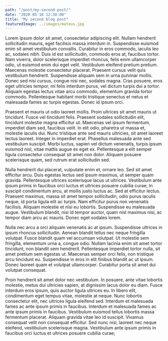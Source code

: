 ```yaml
---
path: "/post/my-second-post/"
date: "2020-05-18 12:30:00"
title: "My second blog post"
featuredImage: ../images/mateus.jpg
---
```


Lorem ipsum dolor sit amet, consectetur adipiscing elit. Nullam hendrerit sollicitudin mauris, eget facilisis massa interdum in. Suspendisse euismod enim sit amet vestibulum convallis. Curabitur in eros commodo, iaculis leo ac, sodales nibh. Duis id est sollicitudin, commodo eros at, faucibus tortor. Nam viverra, dolor scelerisque imperdiet rhoncus, felis enim ullamcorper odio, ut euismod enim dui eget velit. Vestibulum eleifend pretium pretium. Maecenas molestie consectetur placerat. Praesent cursus velit quis vestibulum hendrerit. Suspendisse aliquam sem in urna pulvinar mollis. Donec sed nisi cursus, congue nisi nec, sodales magna. Cras posuere, eros eget ultricies tempor, mi felis interdum purus, vel dictum turpis dui a tortor. Aliquam egestas lectus vitae arcu commodo, elementum gravida tortor commodo. Pellentesque habitant morbi tristique senectus et netus et malesuada fames ac turpis egestas. Donec id ipsum orci.

Praesent et mauris ut odio laoreet mollis. Proin ultrices sit amet mauris ut tincidunt. Fusce vel tincidunt felis. Praesent sodales sollicitudin elit, tincidunt molestie magna efficitur ut. Maecenas vel ipsum fermentum, imperdiet diam sed, faucibus velit. In elit odio, pharetra ut massa et, molestie iaculis dui. Nunc tristique ante sed mauris ultricies, sit amet laoreet lectus laoreet. Integer in imperdiet erat. Phasellus malesuada ante sed vestibulum suscipit. Morbi luctus, sapien vel dictum venenatis, turpis ipsum euismod nisl, vitae mattis augue ex eget ex. Pellentesque a elit semper ligula consectetur consequat sit amet non dolor. Aliquam posuere scelerisque quam, sed rutrum erat sollicitudin sed.

Nulla hendrerit dui placerat, vulputate enim et, ornare leo. Sed sit amet efficitur arcu. Duis egestas lectus sed ipsum maximus, ut semper quam gravida. Pellentesque ultrices scelerisque lacus ut ultrices. Vestibulum ante ipsum primis in faucibus orci luctus et ultrices posuere cubilia curae; In suscipit condimentum arcu, at mollis justo luctus ac. Sed at efficitur lectus. Praesent maximus, massa sit amet tempor sollicitudin, odio purus iaculis neque, id porta ligula elit ac turpis. Nam efficitur purus non venenatis facilisis. Aliquam molestie et nisi eu lobortis. Suspendisse eu malesuada augue. Vestibulum blandit, nisi id tempor auctor, quam nisl maximus nisi, ac tempor diam arcu ac mauris. Donec eget sodales lorem.

Nulla nec arcu a orci aliquam venenatis ac at ipsum. Suspendisse ultrices in ipsum rhoncus sollicitudin. Aenean blandit tellus nec neque fringilla volutpat. Fusce blandit quam vel accumsan volutpat. Ut molestie sem fringilla, elementum urna a, congue odio. Nullam lacinia enim sit amet tortor tincidunt, non blandit sem hendrerit. Pellentesque imperdiet tortor nulla, sit amet pretium sem egestas ut. Maecenas semper orci felis, non tristique arcu tincidunt eu. Suspendisse in eros in elit finibus blandit ac ut ipsum. Donec laoreet quam et volutpat ullamcorper. Curabitur porta sit amet dui volutpat consequat.

Proin hendrerit sit amet dolor nec vestibulum. In posuere, ante vitae lobortis molestie, metus dui ultricies sapien, at dignissim lacus dolor eu diam. Fusce interdum eros ipsum, quis auctor ligula ultrices eu. In libero elit, condimentum eget tempus vitae, molestie at neque. Nunc lobortis consectetur elit, nec ultrices ligula eleifend sed. Interdum et malesuada fames ac ante ipsum primis in faucibus. Interdum et malesuada fames ac ante ipsum primis in faucibus. Vestibulum euismod tellus lobortis massa fermentum placerat. Aliquam gravida vitae leo id suscipit. Vivamus consequat velit non consequat efficitur. Sed nunc nisi, laoreet nec neque eleifend, vestibulum scelerisque magna. Vestibulum ante ipsum primis in faucibus orci luctus et ultrices posuere cubilia curae;